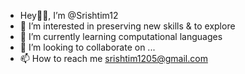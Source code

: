 - Hey👋🏻, I’m @Srishtim12
- 👀 I’m interested in preserving new skills & to explore
- 🌱 I’m currently learning computational languages
- 💞️ I’m looking to collaborate on ...
- 📫 How to reach me srishtim1205@gmail.com

<!---
Srishtim12/Srishtim12 is a ✨ special ✨ repository because its `README.md` (this file) appears on your GitHub profile.
You can click the Preview link to take a look at your changes.
--->
